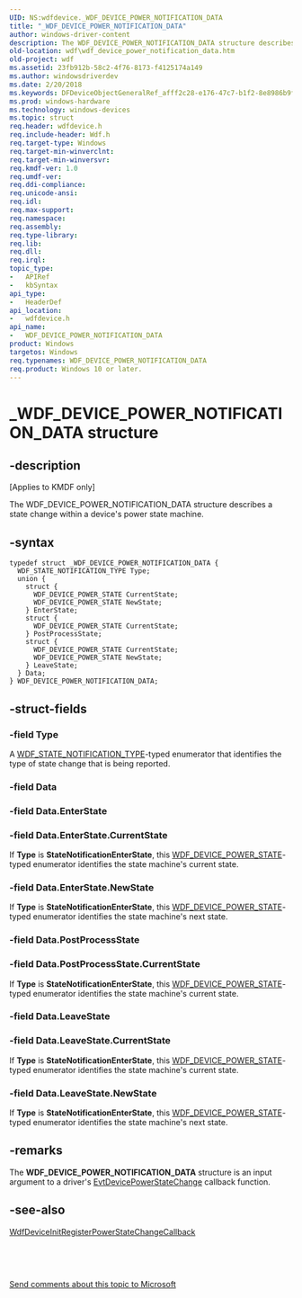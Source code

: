 ```yaml
---
UID: NS:wdfdevice._WDF_DEVICE_POWER_NOTIFICATION_DATA
title: "_WDF_DEVICE_POWER_NOTIFICATION_DATA"
author: windows-driver-content
description: The WDF_DEVICE_POWER_NOTIFICATION_DATA structure describes a state change within a device's power state machine.
old-location: wdf\wdf_device_power_notification_data.htm
old-project: wdf
ms.assetid: 23fb912b-58c2-4f76-8173-f4125174a149
ms.author: windowsdriverdev
ms.date: 2/20/2018
ms.keywords: DFDeviceObjectGeneralRef_afff2c28-e176-47c7-b1f2-8e8986b9f29d.xml, WDF_DEVICE_POWER_NOTIFICATION_DATA, WDF_DEVICE_POWER_NOTIFICATION_DATA structure, _WDF_DEVICE_POWER_NOTIFICATION_DATA, kmdf.wdf_device_power_notification_data, wdf.wdf_device_power_notification_data, wdfdevice/WDF_DEVICE_POWER_NOTIFICATION_DATA
ms.prod: windows-hardware
ms.technology: windows-devices
ms.topic: struct
req.header: wdfdevice.h
req.include-header: Wdf.h
req.target-type: Windows
req.target-min-winverclnt: 
req.target-min-winversvr: 
req.kmdf-ver: 1.0
req.umdf-ver: 
req.ddi-compliance: 
req.unicode-ansi: 
req.idl: 
req.max-support: 
req.namespace: 
req.assembly: 
req.type-library: 
req.lib: 
req.dll: 
req.irql: 
topic_type:
-	APIRef
-	kbSyntax
api_type:
-	HeaderDef
api_location:
-	wdfdevice.h
api_name:
-	WDF_DEVICE_POWER_NOTIFICATION_DATA
product: Windows
targetos: Windows
req.typenames: WDF_DEVICE_POWER_NOTIFICATION_DATA
req.product: Windows 10 or later.
---
```


# _WDF_DEVICE_POWER_NOTIFICATION_DATA structure


## -description


<p class="CCE_Message">[Applies to KMDF only]

The WDF_DEVICE_POWER_NOTIFICATION_DATA structure describes a state change within a device's power state machine.


## -syntax


````
typedef struct _WDF_DEVICE_POWER_NOTIFICATION_DATA {
  WDF_STATE_NOTIFICATION_TYPE Type;
  union {
    struct {
      WDF_DEVICE_POWER_STATE CurrentState;
      WDF_DEVICE_POWER_STATE NewState;
    } EnterState;
    struct {
      WDF_DEVICE_POWER_STATE CurrentState;
    } PostProcessState;
    struct {
      WDF_DEVICE_POWER_STATE CurrentState;
      WDF_DEVICE_POWER_STATE NewState;
    } LeaveState;
  } Data;
} WDF_DEVICE_POWER_NOTIFICATION_DATA;
````


## -struct-fields




### -field Type

A <a href="..\wdfdevice\ne-wdfdevice-_wdf_state_notification_type.md">WDF_STATE_NOTIFICATION_TYPE</a>-typed enumerator that identifies the type of state change that is being reported.


### -field Data


### -field Data.EnterState


### -field Data.EnterState.CurrentState

If <b>Type</b> is <b>StateNotificationEnterState</b>, this <a href="..\wdfdevice\ne-wdfdevice-_wdf_device_power_state.md">WDF_DEVICE_POWER_STATE</a>-typed enumerator identifies the state machine's current state.


### -field Data.EnterState.NewState

If <b>Type</b> is <b>StateNotificationEnterState</b>, this <a href="..\wdfdevice\ne-wdfdevice-_wdf_device_power_state.md">WDF_DEVICE_POWER_STATE</a>-typed enumerator identifies the state machine's next state.


### -field Data.PostProcessState


### -field Data.PostProcessState.CurrentState

If <b>Type</b> is <b>StateNotificationEnterState</b>, this <a href="..\wdfdevice\ne-wdfdevice-_wdf_device_power_state.md">WDF_DEVICE_POWER_STATE</a>-typed enumerator identifies the state machine's current state.


### -field Data.LeaveState


### -field Data.LeaveState.CurrentState

If <b>Type</b> is <b>StateNotificationEnterState</b>, this <a href="..\wdfdevice\ne-wdfdevice-_wdf_device_power_state.md">WDF_DEVICE_POWER_STATE</a>-typed enumerator identifies the state machine's current state.


### -field Data.LeaveState.NewState

If <b>Type</b> is <b>StateNotificationEnterState</b>, this <a href="..\wdfdevice\ne-wdfdevice-_wdf_device_power_state.md">WDF_DEVICE_POWER_STATE</a>-typed enumerator identifies the state machine's next state.


## -remarks



The <b>WDF_DEVICE_POWER_NOTIFICATION_DATA</b> structure is an input argument to a driver's <a href="..\wdfdevice\nc-wdfdevice-evt_wdf_device_power_state_change_notification.md">EvtDevicePowerStateChange</a> callback function.




## -see-also

<a href="..\wdfdevice\nf-wdfdevice-wdfdeviceinitregisterpowerstatechangecallback.md">WdfDeviceInitRegisterPowerStateChangeCallback</a>



 

 

<a href="mailto:wsddocfb@microsoft.com?subject=Documentation%20feedback [wdf\wdf]:%20WDF_DEVICE_POWER_NOTIFICATION_DATA structure%20 RELEASE:%20(2/20/2018)&amp;body=%0A%0APRIVACY STATEMENT%0A%0AWe use your feedback to improve the documentation. We don't use your email address for any other purpose, and we'll remove your email address from our system after the issue that you're reporting is fixed. While we're working to fix this issue, we might send you an email message to ask for more info. Later, we might also send you an email message to let you know that we've addressed your feedback.%0A%0AFor more info about Microsoft's privacy policy, see http://privacy.microsoft.com/en-us/default.aspx." title="Send comments about this topic to Microsoft">Send comments about this topic to Microsoft</a>

